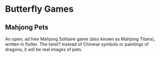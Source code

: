 # Butterfly Games

## Mahjong Pets
An open, ad free Mahjong Solitaire game (also known as Mahjong Titans), written in flutter.
The twist? Instead of Chinese symbols or paintings of dragons, it will be real images of pets.
